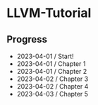 # LLVM-Tutorial

## Progress
- 2023-04-01 / Start!
- 2023-04-01 / Chapter 1
- 2023-04-01 / Chapter 2
- 2023-04-02 / Chapter 3
- 2023-04-02 / Chapter 4
- 2023-04-03 / Chapter 5
